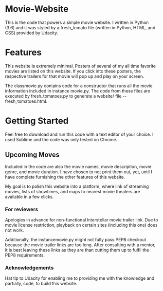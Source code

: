 # Movie-Website
This is the code that powers a simple movie website. I written in Python (3.6) and it was styled by a fresh_tomato file (written in Python, HTML, and CSS) provided by Udacity.

# Features
This website is extremely minimal. Posters of several of my all time favorite movies are listed on this website. If you click into these posters, the respective trailers for that movie will pop up and play on your screen.

The classmovie.py contains code for a constructor that runs all the movie information included in instance movie.py. The code from these files are executed by fresh_tomatoes.py to generate a website/ file -- fresh_tomatoes.html.

# Getting Started
Feel free to download and run this code with a text editor of your choice. I used Sublime and the code was only tested on Chrome.

## Upcoming Moves
Included in the code are also the movie names, movie description, movie genre, and movie duration. I have chosen to not print them out, yet, until I have complete furnishing the other features of this website.

My goal is to polish this website into a platform, where link of streaming movies, lists of showtimes, and maps to nearest movie theaters are available in a few clicks.

### For reviewers
Apologies in advance for non-functional Interstellar movie trailer link. Due to movie license restriction, playback on certain sites (including this one) does not work.

Additionally, the instancemovie.py might not fully pass PEP8 checkout because the movie trailer links are too long. After consulting with a mentor, it is best leaving these links as they are than cutting them up to fulfil the PEP8 requirements.

### Acknowledgements
Hat tip to Udacity for enabling me to providing me with the knowledge and partially, code, to build this website.

